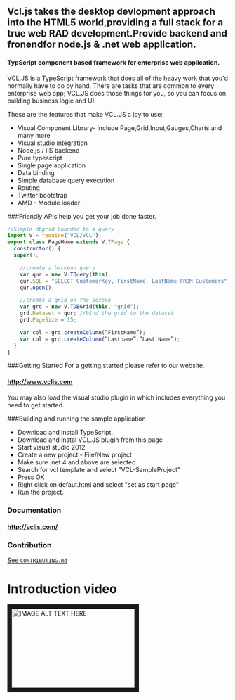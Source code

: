 Vcl.js takes the desktop devlopment approach into the HTML5 world,providing a full stack for a true web RAD development.Provide backend and fronendfor node.js & .net web application.
-



#### TypScript component based framework for enterprise web application.

VCL.JS is a TypeScript framework that does all of the heavy work that you'd normally have to do by hand. 
There are tasks that are common to every enterprise web app; 
VCL.JS does those things for you, so you can focus on building business logic and UI.

These are the features that make VCL.JS a joy to use:
- Visual Component Library- include Page,Grid,Input,Gauges,Charts and many more
- Visual studio integration
- Node.js / IIS backend
- Pure typescript
- Single page application
- Data binding
- Simple database query execution 
- Routing
- Twitter bootstrap 
- AMD - Module loader

###Friendly APIs help you get your job done faster.
```javascript
//Simple dbgrid bounded to a query
import V = require("VCL/VCL");
export class PageHome extends V.TPage {
  constructor() {
  super();

    //create a backend query
    var qur = new V.TQuery(this);
    qur.SQL = "SELECT CustomerKey, FirstName, LastName FROM Customers";
    qur.open();

    //create a grid on the screen
    var grd = new V.TDBGrid(this, "grid");
    grd.Dataset = qur; //bind the grid to the dataset
    grd.PageSize = 15;

    var col = grd.createColumn(“FirstName”);
    var col = grd.createColumn(“Lastname”,”Last Name”);
  }
}
```

###Getting Started
For a getting started please refer to our website.
#### http://www.vcljs.com

You may also load the visual studio plugin in which includes everything you need to get started.

###Building and running the sample application
- Download and install TypeScript.
- Download and instal VCL.JS plugin from this page
- Start visual studio 2012
- Create a new project - File/New project
- Make sure .net 4 and above are selected
- Search for vcl template and select "VCL-SampleProject"
- Press OK
- Right click on defaut.html and select "set as start page"
- Run the project.


### Documentation
#### http://vcljs.com/

### Contribution
[See `CONTRIBUTING.md`](https://github.com/vclteam/VCL.JS/blob/master/CONTRIBUTING.md)

# Introduction video
<a href="http://www.youtube.com/watch?feature=player_embedded&v=Hd_U3XIHh6w
" target="_blank"><img src="http://img.youtube.com/vi/Hd_U3XIHh6w/0.jpg" 
alt="IMAGE ALT TEXT HERE" width="280" height="180" border="10" /></a>
